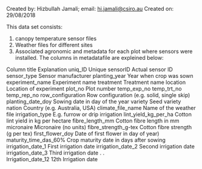 Created by: Hizbullah Jamali; 
email: hi.jamali@csiro.au
Created on: 29/08/2018

This data set consists:
1) canopy temperature sensor files 
2) Weather files for different sites
3) Associated agronomic and metadata for each plot where sensors were installed. The columns in metadatafile are expleined below:

Column title	Explanation
uniq_ID                    	Unique
sensorID	Actual sensor ID
sensor_type	Sensor manufacturer
planting_year	Year when crop was sown
experiment_name	Experiment name
treatment	Treatment name
location	Location of experiment
plot_no	Plot number
temp_exp_no	
temp_trt_no	
temp_rep_no	
row_configuration	Row configuration (e.g. solid, single skip)
planting_date_doy	Sowing date in day of the year
variety	Seed variety
nation	Country (e.g. Australia, USA)
climate_file_name	Name of the weather file
irrigation_type	E.g. furrow or drip irrigation
lint_yield_kg_per_ha	Cotton lint yield in kg per hectare
fibre_length_mm	Cotton fibre length in mm
micronaire	Micronaire (no units)
fibre_strength_g-tex	Cotton fibre strength (g per tex)
first_flower_doy	Date of first flower in day of year)
maturity_time_das_60%	Crop maturity date in days after sowing
irrigation_date_1	First irrigation date
irrigation_date_2	Second irrigation date
irrigation_date_3	Third irrigation date
.
.	
Irrigation_date_12	12th Irrigation date
